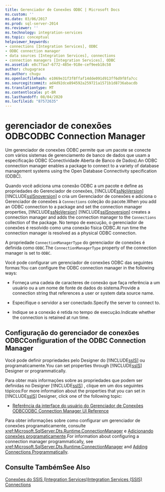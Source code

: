 ```yaml
---
title: Gerenciador de Conexões ODBC | Microsoft Docs
ms.custom: ''
ms.date: 03/06/2017
ms.prod: sql-server-2014
ms.reviewer: ''
ms.technology: integration-services
ms.topic: conceptual
helpviewer_keywords:
- connections [Integration Services], ODBC
- ODBC connection manager
- data sources [Integration Services], connections
- connection managers [Integration Services], ODBC
ms.assetid: e8c77aa7-6772-485e-918e-cef9eeb18c58
author: chugugrace
ms.author: chugu
ms.openlocfilehash: e1069e31f3f8ffaf14dde091d913ff6d9f8fa7cc
ms.sourcegitcommit: ad4d92dce894592a259721a1571b1d8736abacdb
ms.translationtype: MT
ms.contentlocale: pt-BR
ms.lasthandoff: 08/04/2020
ms.locfileid: "87572635"
---
```

# <a name="odbc-connection-manager"></a><span data-ttu-id="98056-102">gerenciador de conexões ODBC</span><span class="sxs-lookup"><span data-stu-id="98056-102">ODBC Connection Manager</span></span>
  <span data-ttu-id="98056-103">Um gerenciador de conexões ODBC permite que um pacote se conecte com vários sistemas de gerenciamento de banco de dados que usam a especificação ODBC (Conectividade Aberta de Banco de Dados).</span><span class="sxs-lookup"><span data-stu-id="98056-103">An ODBC connection manager enables a package to connect to a variety of database management systems using the Open Database Connectivity specification (ODBC).</span></span>  
  
 <span data-ttu-id="98056-104">Quando você adiciona uma conexão ODBC a um pacote e define as propriedades do Gerenciador de conexões, [!INCLUDE[ssNoVersion](../../includes/ssnoversion-md.md)] [!INCLUDE[ssISnoversion](../../includes/ssisnoversion-md.md)] o cria um Gerenciador de conexões e adiciona o Gerenciador de conexões à `Connections` coleção do pacote.</span><span class="sxs-lookup"><span data-stu-id="98056-104">When you add an ODBC connection to a package and set the connection manager properties, [!INCLUDE[ssNoVersion](../../includes/ssnoversion-md.md)] [!INCLUDE[ssISnoversion](../../includes/ssisnoversion-md.md)] creates a connection manager and adds the connection manager to the `Connections` collection of the package.</span></span> <span data-ttu-id="98056-105">No tempo de execução, o gerenciador de conexões é resolvido como uma conexão física ODBC.</span><span class="sxs-lookup"><span data-stu-id="98056-105">At run time the connection manager is resolved as a physical ODBC connection.</span></span>  
  
 <span data-ttu-id="98056-106">A propriedade `ConnectionManagerType` do gerenciador de conexões é definida como `ODBC`.</span><span class="sxs-lookup"><span data-stu-id="98056-106">The `ConnectionManagerType` property of the connection manager is set to `ODBC`.</span></span>  
  
 <span data-ttu-id="98056-107">Você pode configurar um gerenciador de conexões ODBC das seguintes formas:</span><span class="sxs-lookup"><span data-stu-id="98056-107">You can configure the ODBC connection manager in the following ways:</span></span>  
  
-   <span data-ttu-id="98056-108">Forneça uma cadeia de caracteres de conexão que faça referência a um usuário ou a um nome de fonte de dados do sistema.</span><span class="sxs-lookup"><span data-stu-id="98056-108">Provide a connection string that references a user or system data source name.</span></span>  
  
-   <span data-ttu-id="98056-109">Especifique o servidor a ser conectado.</span><span class="sxs-lookup"><span data-stu-id="98056-109">Specify the server to connect to.</span></span>  
  
-   <span data-ttu-id="98056-110">Indique se a conexão é retida no tempo de execução.</span><span class="sxs-lookup"><span data-stu-id="98056-110">Indicate whether the connection is retained at run time.</span></span>  
  
## <a name="configuration-of-the-odbc-connection-manager"></a><span data-ttu-id="98056-111">Configuração do gerenciador de conexões ODBC</span><span class="sxs-lookup"><span data-stu-id="98056-111">Configuration of the ODBC Connection Manager</span></span>  
 <span data-ttu-id="98056-112">Você pode definir propriedades pelo Designer do [!INCLUDE[ssIS](../../includes/ssis-md.md)] ou programaticamente.</span><span class="sxs-lookup"><span data-stu-id="98056-112">You can set properties through [!INCLUDE[ssIS](../../includes/ssis-md.md)] Designer or programmatically.</span></span>  
  
 <span data-ttu-id="98056-113">Para obter mais informações sobre as propriedades que podem ser definidas no Designer [!INCLUDE[ssIS](../../includes/ssis-md.md)] , clique em um dos seguintes tópicos:</span><span class="sxs-lookup"><span data-stu-id="98056-113">For more information about the properties that you can set in [!INCLUDE[ssIS](../../includes/ssis-md.md)] Designer, click one of the following topic:</span></span>  
  
-   [<span data-ttu-id="98056-114">Referência da interface do usuário do Gerenciador de Conexões ODBC</span><span class="sxs-lookup"><span data-stu-id="98056-114">ODBC Connection Manager UI Reference</span></span>](../odbc-connection-manager-ui-reference.md)  
  
 <span data-ttu-id="98056-115">Para obter informações sobre como configurar um gerenciador de conexões programaticamente, consulte <xref:Microsoft.SqlServer.Dts.Runtime.ConnectionManager> e [Adicionando conexões programaticamente](../building-packages-programmatically/adding-connections-programmatically.md).</span><span class="sxs-lookup"><span data-stu-id="98056-115">For information about configuring a connection manager programmatically, see <xref:Microsoft.SqlServer.Dts.Runtime.ConnectionManager> and [Adding Connections Programmatically](../building-packages-programmatically/adding-connections-programmatically.md).</span></span>  
  
## <a name="see-also"></a><span data-ttu-id="98056-116">Consulte Também</span><span class="sxs-lookup"><span data-stu-id="98056-116">See Also</span></span>  
 [<span data-ttu-id="98056-117">Conexões do SSIS &#40;Integration Services&#41;</span><span class="sxs-lookup"><span data-stu-id="98056-117">Integration Services &#40;SSIS&#41; Connections</span></span>](integration-services-ssis-connections.md)  
  
  
